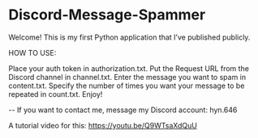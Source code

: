 # Discord-Message-Spammer
Welcome! This is my first Python application that I’ve published publicly.

HOW TO USE:

Place your auth token in authorization.txt.
Put the Request URL from the Discord channel in channel.txt.
Enter the message you want to spam in content.txt.
Specify the number of times you want your message to be repeated in count.txt.
Enjoy!

-- If you want to contact me, message my Discord account: hyn.646

A tutorial video for this:
https://youtu.be/Q9WTsaXdQuU
